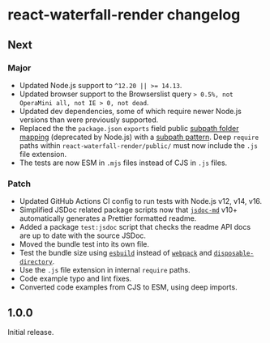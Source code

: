 # react-waterfall-render changelog

## Next

### Major

- Updated Node.js support to `^12.20 || >= 14.13`.
- Updated browser support to the Browserslist query `> 0.5%, not OperaMini all, not IE > 0, not dead`.
- Updated dev dependencies, some of which require newer Node.js versions than were previously supported.
- Replaced the the `package.json` `exports` field public [subpath folder mapping](https://nodejs.org/api/packages.html#packages_subpath_folder_mappings) (deprecated by Node.js) with a [subpath pattern](https://nodejs.org/api/packages.html#packages_subpath_patterns). Deep `require` paths within `react-waterfall-render/public/` must now include the `.js` file extension.
- The tests are now ESM in `.mjs` files instead of CJS in `.js` files.

### Patch

- Updated GitHub Actions CI config to run tests with Node.js v12, v14, v16.
- Simplified JSDoc related package scripts now that [`jsdoc-md`](https://npm.im/jsdoc-md) v10+ automatically generates a Prettier formatted readme.
- Added a package `test:jsdoc` script that checks the readme API docs are up to date with the source JSDoc.
- Moved the bundle test into its own file.
- Test the bundle size using [`esbuild`](https://npm.im/esbuild) instead of [`webpack`](https://npm.im/webpack) and [`disposable-directory`](https://npm.im/disposable-directory).
- Use the `.js` file extension in internal `require` paths.
- Code example typo and lint fixes.
- Converted code examples from CJS to ESM, using deep imports.

## 1.0.0

Initial release.
